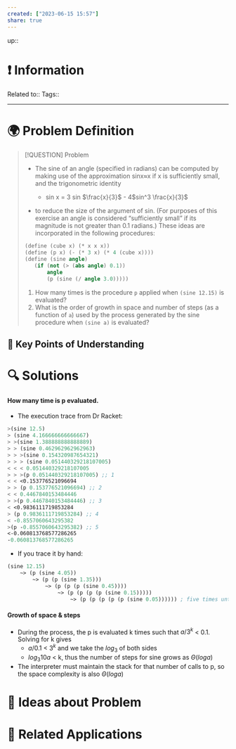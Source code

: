 ```yaml
---
created: ["2023-06-15 15:57"]
share: true
---
```


up::

# ❗ Information
Related to:: 
Tags:: 

___
# 🌍 Problem Definition

> [!QUESTION] Problem
> - The sine of an angle (specified in radians) can be computed by making use of the approximation sinx≈x if x is sufficiently small, and the trigonometric identity
> 
>	- sin x = 3 sin $\frac{x}{3}$ - 4$sin^3 \frac{x}{3}$
> 
> - to reduce the size of the argument of sin. (For purposes of this exercise an angle is considered “sufficiently small” if its magnitude is not greater than 0.1 radians.) These ideas are incorporated in the following procedures:
> 
> ```scheme
> (define (cube x) (* x x x))
> (define (p x) (- (* 3 x) (* 4 (cube x))))
> (define (sine angle)
>    (if (not (> (abs angle) 0.1))
>        angle
>        (p (sine (/ angle 3.0)))))
> ```
> 
> 1. How many times is the procedure `p` applied when `(sine 12.15)` is evaluated?
> 2. What is the order of growth in space and number of steps (as a function of `a`) used by the process generated by the sine procedure when `(sine a)` is evaluated?

## 🔑 **Key Points of Understanding**

# 🔍 Solutions

#### How many time is p evaluated.
- The execution trace from Dr Racket:
```Scheme
>(sine 12.5)
> (sine 4.166666666666667)
> >(sine 1.388888888888889)
> > (sine 0.462962962962963)
> > >(sine 0.154320987654321)
> > > (sine 0.051440329218107005)
< < < 0.051440329218107005
> > >(p 0.051440329218107005) ;; 1
< < <0.153776521096694
> > (p 0.153776521096694) ;; 2
< < 0.4467840153484446
> >(p 0.4467840153484446) ;; 3
< <0.9836111719853284
> (p 0.9836111719853284) ;; 4
< -0.8557060643295382
>(p -0.8557060643295382) ;; 5
<-0.060813768577286265
-0.060813768577286265
```

- If you trace it by hand:
```Scheme
(sine 12.15) 
	~> (p (sine 4.05)) 
		~> (p (p (sine 1.35))) 
			~> (p (p (p (sine 0.45)))) 
				~> (p (p (p (p (sine 0.15))))) 
					~> (p (p (p (p (p (sine 0.05)))))) ; five times until theta <= 0.1
```

#### Growth of space & steps
- During the process, the p is evaluated k times such that $a / 3^k$ < 0.1. Solving for k gives
	- $a / 0.1$ < $3^k$  and we take the $log_3$ of both sides
	- $log_3 10a$ < k, thus the number of steps for sine grows as $\Theta(log a)$
- The interpreter must maintain the stack for that number of calls to p, so the space complexity is also $\Theta(log a)$
# 🧠 Ideas about Problem

# 🔗 Related Applications

